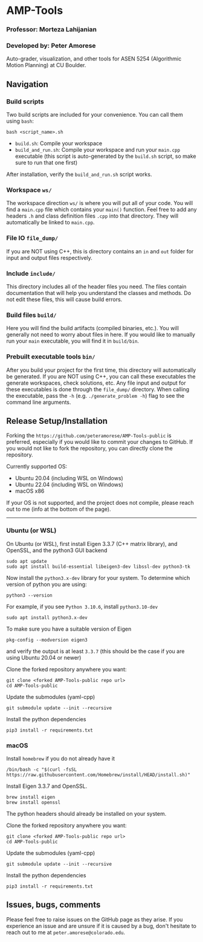 # AMP-Tools
### Professor: Morteza Lahijanian
### Developed by: Peter Amorese
Auto-grader, visualization, and other tools for ASEN 5254 (Algorithmic Motion Planning) at CU Boulder.

## Navigation

### Build scripts
Two build scripts are included for your convenience. You can call them using `bash`:
```
bash <script_name>.sh
```
 - `build.sh`: Compile your workspace
 - `build_and_run.sh`: Compile your workspace and run your `main.cpp` executable (this script is auto-generated by the `build.sh` script, so make sure to run that one first)

After installation, verify the `build_and_run.sh` script works.

### Workspace `ws/`
The workspace direction `ws/` is where you will put all of your code. You will find a `main.cpp` file which contains your `main()` function. Feel free to add any headers `.h` and class definition files `.cpp` into that directory. They will automatically be linked to `main.cpp`.

### File IO `file_dump/`
If you are NOT using C++, this is directory contains an `in` and `out` folder for input and output files respectively.

### Include `include/`
This directory includes all of the header files you need. The files contain documentation that will help you understand the classes and methods. Do not edit these files, this will cause build errors.

### Build files `build/`
Here you will find the build artifacts (compiled binaries, etc.). You will generally not need to worry about files in here. If you would like to manually run your `main` executable, you will find it in `build/bin`. 

### Prebuilt executable tools `bin/`
After you build your project for the first time, this directory will automatically be generated. If you are NOT using C++, you can call these executables the generate workspaces, check solutions, etc. Any file input and output for these executables is done through the `file_dump/` directory. When calling the executable, pass the `-h` (e.g. `./generate_problem -h`) flag to see the command line arguments. 

## Release Setup/Installation
Forking the `https://github.com/peteramorese/AMP-Tools-public` is preferred, especially if you would like to commit your changes to GitHub. If you would not like to fork the repository, you can directly clone the repository.

Currently supported OS:
 - Ubuntu 20.04 (including WSL on Windows)
 - Ubuntu 22.04 (including WSL on Windows)
 - macOS x86

If your OS is not supported, and the project does not compile, please reach out to me (info at the bottom of the page).

---
### Ubuntu (or WSL)
On Ubuntu (or WSL), first install Eigen 3.3.7 (C++ matrix library), and OpenSSL, and the python3 GUI backend

```
sudo apt update
sudo apt install build-essential libeigen3-dev libssl-dev python3-tk
```

Now install the `python3.x-dev` library for your system. To determine which version of python you are using:
```
python3 --version
```
For example, if you see `Python 3.10.6`, install `python3.10-dev`
```
sudo apt install python3.x-dev
```

To make sure you have a suitable version of Eigen
```
pkg-config --modversion eigen3
```
and verify the output is at least `3.3.7` (this should be the case if you are using Ubuntu 20.04 or newer)

Clone the forked repository anywhere you want:
```
git clone <forked AMP-Tools-public repo url>
cd AMP-Tools-public
```

Update the submodules (yaml-cpp)
```
git submodule update --init --recursive
```

Install the python dependencies
```
pip3 install -r requirements.txt 
```

### macOS
Install `homebrew` if you do not already have it
```
/bin/bash -c "$(curl -fsSL https://raw.githubusercontent.com/Homebrew/install/HEAD/install.sh)"
```

Install Eigen 3.3.7 and OpenSSL.
```
brew install eigen
brew install openssl
```
The python headers should already be installed on your system.

Clone the forked repository anywhere you want:
```
git clone <forked AMP-Tools-public repo url>
cd AMP-Tools-public
```

Update the submodules (yaml-cpp)
```
git submodule update --init --recursive
```

Install the python dependencies
```
pip3 install -r requirements.txt 
```

## Issues, bugs, comments
Please feel free to raise issues on the GitHub page as they arise. If you experience an issue and are unsure if it is caused by a bug, don't hesitate to reach out to me at `peter.amorese@colorado.edu`.
